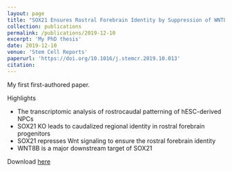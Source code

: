 ```yaml
---
layout: page
title: "SOX21 Ensures Rostral Forebrain Identity by Suppression of WNT8B during Neural Regionalization of Human Embryonic Stem Cells"
collection: publications
permalink: /publications/2019-12-10
excerpt: 'My PhD thesis'
date: 2019-12-10
venue: 'Stem Cell Reports'
paperurl: 'https://doi.org/10.1016/j.stemcr.2019.10.013'
citation: 
---
```


My first first-authored paper.

Highlights
* The transcriptomic analysis of rostrocaudal patterning of hESC-derived NPCs
* SOX21 KO leads to caudalized regional identity in rostral forebrain progenitors
* SOX21 represses Wnt signaling to ensure the rostral forebrain identity
* WNT8B is a major downstream target of SOX21

Download [here](https://doi.org/10.1016/j.stemcr.2019.10.013)